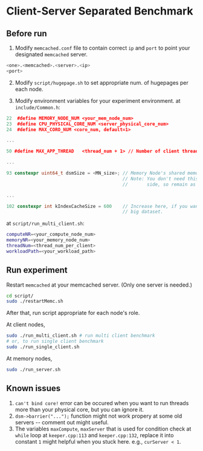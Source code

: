# Client-Server Separated Benchmark
## Before run
1. Modify `memcached.conf` file to contain correct `ip` and `port` to point your designated `memcached` server.
```sh
<one>.<memcached>.<server>.<ip>
<port>
```

2. Modify `script/hugepage.sh` to set appropriate num. of hugepages per each node.

2. Modify environment variables for your experiment environment.
at `include/Common.h`:
```c++
22  #define MEMORY_NODE_NUM <your_mem_node_num>
23  #define CPU_PHYSICAL_CORE_NUM <server_physical_core_num>
24  #define MAX_CORO_NUM <coro_num, default=1>

...

50 #define MAX_APP_THREAD   <thread_num + 1> // Number of client thread num + 1

...

93 constexpr uint64_t dsmSize = <MN_size>; // Memory Node's shared memory region.
                                           // Note: You don't need this at client
                                           //       side, so remain as small as possible.

...

102 constexpr int kIndexCacheSize = 600    // Increase here, if you want to run
                                           // big dataset.
```


at `script/run_multi_client.sh`:
```sh
computeNR=<your_compute_node_num>
memoryNR=<your_memory_node_num>
threadNum=<thread_num_per_client>
workloadPath=<your_workload_path>
```

## Run experiment
Restart `memcached` at your memcached server. (Only one server is needed.)
```sh
cd script/
sudo ./restartMemc.sh
```
After that, run script appropriate for each node's role.

At client nodes,
```bash
sudo ./run_multi_client.sh # run multi client benchmark
# or, to run single client benchmark
sudo ./run_single_client.sh
```

At memory nodes,
```bash
sudo ./run_server.sh
```

## Known issues
1. `can't bind core!` error can be occured when you want to run threads more than your physical core, but you can ignore it.
2. `dsm->barrier("...");` function might not work propery at some old servers -- comment out might useful.
3. The variables `maxCompute`, `maxServer` that is used for condition check at `while` loop at `keeper.cpp:113` and `keeper.cpp:132`, replace it into constant `1` might helpful when you stuck here.
e.g., `curServer < 1`.
